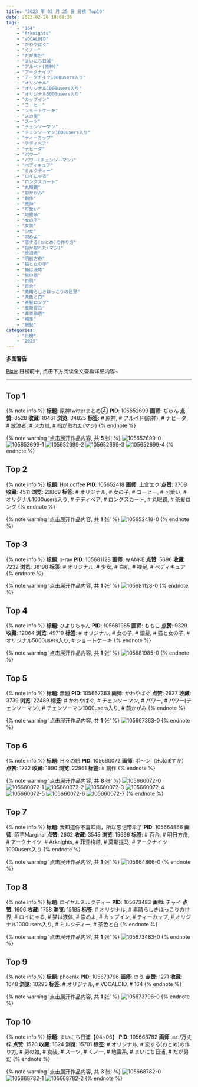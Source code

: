 ```yaml
---
title: "2023 年 02 月 25 日 日榜 Top10"
date: 2023-02-26 18:08:36
tags:
    - "164"
    - "Arknights"
    - "VOCALOID"
    - "かわやばぐ"
    - "くノ一"
    - "だが男だ"
    - "まいにち日浦"
    - "アルベド(原神)"
    - "アークナイツ"
    - "アークナイツ1000users入り"
    - "オリジナル"
    - "オリジナル1000users入り"
    - "オリジナル5000users入り"
    - "カップイン"
    - "コーヒー"
    - "ショートケーキ"
    - "スカ蛍"
    - "スーツ"
    - "チェンソーマン"
    - "チェンソーマン1000users入り"
    - "ティーカップ"
    - "テディベア"
    - "ナヒーダ"
    - "パワー"
    - "パワー(チェンソーマン)"
    - "ペディキュア"
    - "ミルクティー"
    - "ロイにゃる"
    - "ロングスカート"
    - "丸眼鏡"
    - "前かがみ"
    - "創作"
    - "原神"
    - "可愛い"
    - "地雷系"
    - "女の子"
    - "女装"
    - "少女"
    - "崇めよ"
    - "恋する(おとめ)の作り方"
    - "指が取れた(マジ)"
    - "放浪者"
    - "明日方舟"
    - "猫と女の子"
    - "猫は液体"
    - "男の娘"
    - "白肌"
    - "百合"
    - "素晴らしきほっこりの世界"
    - "茶色と白"
    - "茶髪ロング"
    - "莫斯提马"
    - "菲亚梅塔"
    - "裸足"
    - "銀髪"
categories:
    - "日榜"
    - "2023"
---
```


<i class="fa fa-triangle-exclamation"></i>**多图警告**<i class="fa fa-triangle-exclamation"></i>

[Pixiv](https://www.pixiv.net/) 日榜前十, 点击下方阅读全文查看详细内容~

<!-- more -->

---

## Top 1

{% note info %}
**标题**: 原神twitterまとめ④
**PID**: 105652699 **画师**: ぢゅん
**点赞**: 8528 **收藏**: 10461 **浏览**: 84825
**标签**: # 原神, # アルベド(原神), # ナヒーダ, # 放浪者, # スカ蛍, # 指が取れた(マジ)
{% endnote %}

{% note warning '点击展开作品内容, 共 **5** 张' %}
![105652699-0](https://i.pixiv.re/img-original/img/2023/02/24/00/02/49/105652699_p0.jpg)
![105652699-1](https://i.pixiv.re/img-original/img/2023/02/24/00/02/49/105652699_p1.jpg)
![105652699-2](https://i.pixiv.re/img-original/img/2023/02/24/00/02/49/105652699_p2.jpg)
![105652699-3](https://i.pixiv.re/img-original/img/2023/02/24/00/02/49/105652699_p3.jpg)
![105652699-4](https://i.pixiv.re/img-original/img/2023/02/24/00/02/49/105652699_p4.jpg)
{% endnote %}

## Top 2

{% note info %}
**标题**: Hot coffee
**PID**: 105652418 **画师**: 上倉エク
**点赞**: 3709 **收藏**: 4511 **浏览**: 23869
**标签**: # オリジナル, # 女の子, # コーヒー, # 可愛い, # オリジナル1000users入り, # テディベア, # ロングスカート, # 丸眼鏡, # 茶髪ロング
{% endnote %}

{% note warning '点击展开作品内容, 共 **1** 张' %}
![105652418-0](https://i.pixiv.re/img-original/img/2023/02/24/00/00/30/105652418_p0.jpg)
{% endnote %}

## Top 3

{% note info %}
**标题**: x-ray
**PID**: 105681128 **画师**: ￦ANKE
**点赞**: 5696 **收藏**: 7232 **浏览**: 38198
**标签**: # オリジナル, # 少女, # 白肌, # 裸足, # ペディキュア
{% endnote %}

{% note warning '点击展开作品内容, 共 **1** 张' %}
![105681128-0](https://i.pixiv.re/img-original/img/2023/02/25/00/11/07/105681128_p0.jpg)
{% endnote %}

## Top 4

{% note info %}
**标题**: ひよりちゃん
**PID**: 105681985 **画师**: ももこ
**点赞**: 9329 **收藏**: 12064 **浏览**: 49710
**标签**: # オリジナル, # 女の子, # 銀髪, # 猫と女の子, # オリジナル5000users入り, # ショートケーキ
{% endnote %}

{% note warning '点击展开作品内容, 共 **1** 张' %}
![105681985-0](https://i.pixiv.re/img-original/img/2023/02/25/00/36/12/105681985_p0.png)
{% endnote %}

## Top 5

{% note info %}
**标题**: 無題
**PID**: 105667363 **画师**: かわやばぐ
**点赞**: 2937 **收藏**: 3739 **浏览**: 22489
**标签**: # かわやばぐ, # チェンソーマン, # パワー, # パワー(チェンソーマン), # チェンソーマン1000users入り, # 前かがみ
{% endnote %}

{% note warning '点击展开作品内容, 共 **1** 张' %}
![105667363-0](https://i.pixiv.re/img-original/img/2023/02/24/16/14/17/105667363_p0.jpg)
{% endnote %}

## Top 6

{% note info %}
**标题**: 日々の絵
**PID**: 105660072 **画师**: ポ～ン（出水ぽすか）
**点赞**: 1722 **收藏**: 1990 **浏览**: 22961
**标签**: # 創作
{% endnote %}

{% note warning '点击展开作品内容, 共 **8** 张' %}
![105660072-0](https://i.pixiv.re/img-original/img/2023/02/24/07/30/03/105660072_p0.jpg)
![105660072-1](https://i.pixiv.re/img-original/img/2023/02/24/07/30/03/105660072_p1.jpg)
![105660072-2](https://i.pixiv.re/img-original/img/2023/02/24/07/30/03/105660072_p2.jpg)
![105660072-3](https://i.pixiv.re/img-original/img/2023/02/24/07/30/03/105660072_p3.jpg)
![105660072-4](https://i.pixiv.re/img-original/img/2023/02/24/07/30/03/105660072_p4.jpg)
![105660072-5](https://i.pixiv.re/img-original/img/2023/02/24/07/30/03/105660072_p5.jpg)
![105660072-6](https://i.pixiv.re/img-original/img/2023/02/24/07/30/03/105660072_p6.jpg)
![105660072-7](https://i.pixiv.re/img-original/img/2023/02/24/07/30/03/105660072_p7.jpg)
{% endnote %}

## Top 7

{% note info %}
**标题**: 我知道你不喜欢雨，所以忘记带伞了
**PID**: 105664866 **画师**: 陌芋Marginal
**点赞**: 2602 **收藏**: 3545 **浏览**: 15696
**标签**: # 百合, # 明日方舟, # アークナイツ, # Arknights, # 菲亚梅塔, # 莫斯提马, # アークナイツ1000users入り
{% endnote %}

{% note warning '点击展开作品内容, 共 **1** 张' %}
![105664866-0](https://i.pixiv.re/img-original/img/2023/02/24/13/34/33/105664866_p0.jpg)
{% endnote %}

## Top 8

{% note info %}
**标题**: ロイヤルミルクティー
**PID**: 105673483 **画师**: チャイ
**点赞**: 1606 **收藏**: 1758 **浏览**: 15185
**标签**: # オリジナル, # 素晴らしきほっこりの世界, # ロイにゃる, # 猫は液体, # 崇めよ, # カップイン, # ティーカップ, # オリジナル1000users入り, # ミルクティー, # 茶色と白
{% endnote %}

{% note warning '点击展开作品内容, 共 **1** 张' %}
![105673483-0](https://i.pixiv.re/img-original/img/2023/02/24/20/30/02/105673483_p0.png)
{% endnote %}

## Top 9

{% note info %}
**标题**: phoenix
**PID**: 105673796 **画师**: のう
**点赞**: 1271 **收藏**: 1648 **浏览**: 10293
**标签**: # オリジナル, # VOCALOID, # 164
{% endnote %}

{% note warning '点击展开作品内容, 共 **1** 张' %}
![105673796-0](https://i.pixiv.re/img-original/img/2023/02/24/20/41/30/105673796_p0.jpg)
{% endnote %}

## Top 10

{% note info %}
**标题**: まいにち日浦【04~06】
**PID**: 105668782 **画师**: az./万丈梓
**点赞**: 1520 **收藏**: 1824 **浏览**: 15701
**标签**: # オリジナル, # 恋する(おとめ)の作り方, # 男の娘, # 女装, # スーツ, # くノ一, # 地雷系, # まいにち日浦, # だが男だ
{% endnote %}

{% note warning '点击展开作品内容, 共 **3** 张' %}
![105668782-0](https://i.pixiv.re/img-original/img/2023/02/24/17/29/21/105668782_p0.png)
![105668782-1](https://i.pixiv.re/img-original/img/2023/02/24/17/29/21/105668782_p1.png)
![105668782-2](https://i.pixiv.re/img-original/img/2023/02/24/17/29/21/105668782_p2.png)
{% endnote %}
